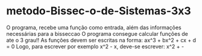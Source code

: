 # metodo-Bissec-o-de-Sistemas-3x3
O programa, recebe uma função como entrada, além das informações necessárias para a bisseccao O programa consegue calcular funções de ate o 3 grau!! As funções devem ser escritas na forma:          ax^3 + bx^2 + cx + d = 0 Logo, para escrever por exemplo x^2 - x, deve-se escrever: x^2 + -
